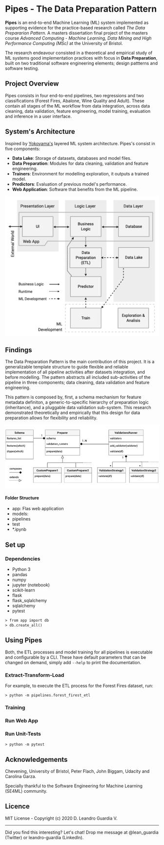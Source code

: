 # Pipes - The Data Preparation Pattern

**Pipes** is an end-to-end Machine Learning (ML) system implemented as supporting evidence for the practice-based research called  *The Data Prepararion Pattern*. A masters dissertation final project of the masters course *Advanced Computing - Machine Learning, Data Mining and High Performance Computing (MSc)* at the University of Bristol.

The research endeavour consisted in a theoretical and empirical study of ML systems good implementation practices with focus in **Data Preparation**, built on two traditional software engineering elements; design pattterns and software testing.

## Project Overview
Pipes consists in four end-to-end pipelines, two regressions and two classifications (Forest Fires, Abalone, Wine Quality and Adult). These contain all stages of the ML workflow from data integration, across data cleaning, data validation, feature engineering, model training, evaluation and inference in a user interface.

## System's Architecture
Inspired by [Yokoyama's](https://ieeexplore.ieee.org/document/8712157) layered ML system architecture. Pipes's consist in five components:
- **Data Lake**: Storage of datasets, databases and model files.
- **Data Preparation**: Modules for data cleaning, validation and feature engineering.
- **Trainers**: Environment for modelling exploration, it outputs a trained model.
- **Predictors**: Evaluation of previous model's performance. 
- **Web Application**: Software that benefits from the ML pipeline.

![Multi-layered Architecture](img/pipes_architecture.png)

## Findings
The Data Preparation Pattern is the main contribution of this project. It is a generalizable template structure to guide flexible and reliable implementation of all pipeline activities after datasets integration, and before modelling. The pattern abstracts all included sub-activities of the pipeline in three components; data cleaning, data validation and feature engineering.

This pattern is composed by, first, a schema mechanism for feature metadata definiton, a generic-to-specific hierarchy of preparation logic (inheritance), and a pluggable data validation sub-system. This research demonstrated theoretically and empirically that this design for data preparation allows for flexibility and reliability.

![The Data Preparation Pattern](img/data_preparation_pattern.png)

#### Folder Structure
[comment]: <> (WIP)
- app: Flas web application
- models: 
- pipelines
- test
- *.ipynb


## Set up
### Dependencies 
- Python 3
- pandas
- numpy
- jupyter (notebook)
- scikit-learn
- flask
- flask_sqlalchemy
- sqlalchemy
- pytest
```
> from app import db
> db.create_all()
```

## Using Pipes
Both, the ETL processes and model training for all pipelines is executable and configurable by a CLI. These have default parameters that can be changed on demand, simply add `--help` to print the documentation.

### Extract-Transform-Load
For example, to execute the ETL process for the Forest Fires dataset, run:
```
> python -m pipelines.forest_firest_etl
```

### Training

### Run Web App

### Run Unit-Tests
```
> python -m pytest

```

## Acknowledgements
Chevening, University of Bristol, Peter Flach, John Biggam, Udacity and Carolina Garza.

Specially thankful to the Software Engineering for Machine Learning (SE4ML) community.

## Licence
MIT License - Copyright (c) 2020 D. Leandro Guardia V.

--- 
Did you find this interesting? Let's chat! Drop me message at @lean_guardia (Twitter) or leandro-guardia (LinkedIn).